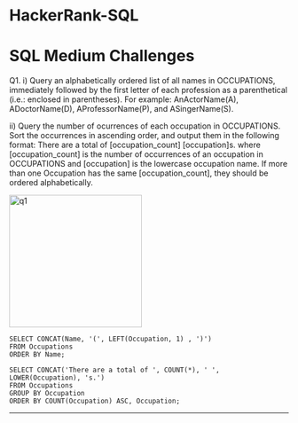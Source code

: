 # HackerRank-SQL

# SQL Medium Challenges

Q1. i) Query an alphabetically ordered list of all names in OCCUPATIONS, immediately followed by the first letter of each profession as a parenthetical (i.e.: enclosed in parentheses). For example: AnActorName(A), ADoctorName(D), AProfessorName(P), and ASingerName(S). 

 ii) Query the number of ocurrences of each occupation in OCCUPATIONS. Sort the occurrences in ascending order, and output them in the following format: 
          There are a total of [occupation_count] [occupation]s.
    where [occupation_count] is the number of occurrences of an occupation in OCCUPATIONS and [occupation] is the lowercase occupation name. If more than one Occupation has the same [occupation_count], they should be ordered alphabetically.

   <img width="239" alt="q1" src="https://github.com/Maidira/HackerRank-SQL/assets/60576485/5d9b6db8-8489-4e3c-a40a-c97ed85af1e9">

    SELECT CONCAT(Name, '(', LEFT(Occupation, 1) , ')')
    FROM Occupations
    ORDER BY Name;
    
    SELECT CONCAT('There are a total of ', COUNT(*), ' ', LOWER(Occupation), 's.')
    FROM Occupations
    GROUP BY Occupation
    ORDER BY COUNT(Occupation) ASC, Occupation;

-----
